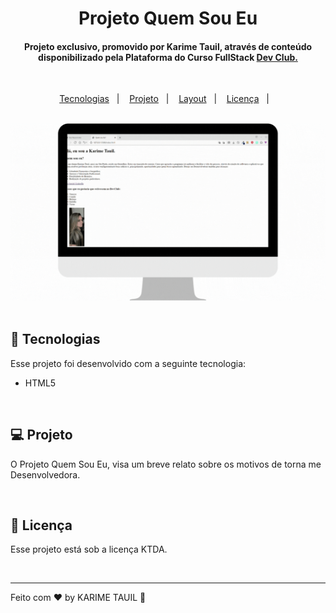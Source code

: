 <h1 align="center"> Projeto Quem Sou Eu </h1>

<h4 align="center"> Projeto exclusivo, promovido por Karime Tauil, através de conteúdo disponibilizado pela Plataforma do Curso FullStack <a href="https://rodolfomori.com.br/devclub" target="_blank"> Dev Club. </a> </h4>

  <br>

<p align="center">
  <a href="#-tecnologias">Tecnologias</a>&nbsp;&nbsp;&nbsp;|&nbsp;&nbsp;&nbsp;
  <a href="#-projeto">Projeto</a>&nbsp;&nbsp;&nbsp;|&nbsp;&nbsp;&nbsp;
  <a href="#-layout">Layout</a>&nbsp;&nbsp;&nbsp;|&nbsp;&nbsp;&nbsp;
  <a href="#memo-licença">Licença</a>&nbsp;&nbsp;&nbsp;|&nbsp;&nbsp;&nbsp;
</p>
    
  <br>

<div align="center">
    <img src="https://github.com/karimetauil/0---QUEM-SOU-EU/blob/main/captura%20de%20tela/Projeto%20Quem%20Sou%20Eu.gif?raw=true"
         width="600px">
  </div>

  <br>

## 🚀 Tecnologias

Esse projeto foi desenvolvido com a seguinte tecnologia:

- HTML5

  <br>

## 💻 Projeto

O Projeto Quem Sou Eu, visa um breve relato sobre os motivos de torna me Desenvolvedora. 

  <br>

## :memo: Licença

Esse projeto está sob a licença KTDA.

  <br>

---

Feito com ♥ by KARIME TAUIL :wave:  
